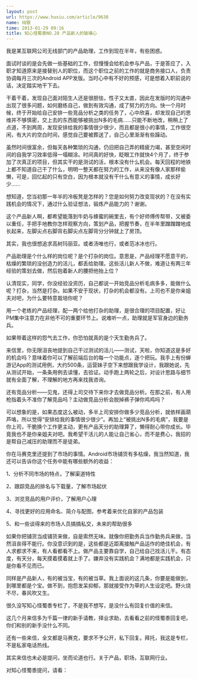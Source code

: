```yaml
---
layout: post
url: https://www.huxiu.com/article/9638
name: 纯银
time: 2013-01-29 09:16
title: 知心怪蜀黍NO.28 产品新人的玻璃心
---
```

我是某互联网公司无线部门的产品助理，工作到现在半年，有些困惑。

面试时谈的是会先做一些基础的工作，但慢慢会给机会参与产品，于是答应了，入职才知道原来是接替别人的职位，而这个职位之前的工作的就是商务接口人，负责协调每月三次的Android APP发版。当时心中有不好的预感，可是想着入职前说的话，决定踏实地干下去。

干着干着，发现自己面对陌生人还是很胆怯，性子又太直，因此在发版时的沟通中出现了很多问题，如何磨练自己，做到有效沟通，成了努力的方向。快一个月时候，终于开始给自己安排一些竞品分析之类的任务了，心中欣喜，却发现自己的思维并不够慎密，交上去的东西能够被挑出N多的毛病……只能不断地改，稍稍上了点道，不到两周，发现安排给我的事情很少很少，而且都是很小的事情，工作很空闲，有大片的空白时间，感觉自己要被葬送了，自己心里渐渐有些躁动。

虽然时间很富余，但每天各种繁琐的沟通，仍旧把自己弄的精疲力竭，甚至空闲时间的自我学习效率低得一塌糊涂。时间真的好快，眨眼工作就快4个月了，终于参加了次真正的项目，但其实干的是测试的活，根本没有什么机会。每天回程的地铁上都不知道自己干了什么，明明一整天都在努力的工作，从来没有像人家那样偷懒，可是，回忆起的只有空白，因为根本就没有干什么有意义的事情，成长好少……

想知道，您当初那一年半的冷板凳是怎样的？您是如何努力改变现状的？在没有实践机会的情况下，通过什么验证想法，锻炼产品能力的？谢谢。

这个产品新人啊，都希望能落到牛奶与蜂蜜的碗里去，有个好师傅传帮带，又被委以重任，手把手地教你怎样观察方向，策划产品，把握节奏，在半年里蹭蹭蹭地成长起来，左脚尖点右脚背右脚尖点左脚背分分钟就上了房顶。

其实，我也很想追求高树玛丽亚。或者汤唯也行，或者范冰冰也行。

产品助理是个什么样的岗位呢？是个打杂的岗位。意思是，产品经理不愿意干的，枯燥的繁琐的没创造力的活儿，都丢给助理。这些活儿新人不做，难道让有两三年经验的策划去做，然后抱着新人的腰把他抬上位？

认清现实，同学，你没经验没资历，自己都说一开始竞品分析毛病多多，能做什么呢？打杂，当然是打杂。如果不安于现状，打杂的机会都没有。上司也不是你亲姐夫对吧，为什么要特意栽培你呢？

用一个老练的产品经理，配一两个给他打杂的助理，是很合理的项目配置，好让PM集中注意力在非他不可的重要环节上。说难听一点，助理就是军官身边的勤务兵。

如果带着这样的怨气去工作，你恐怕就真的是个天生勤务兵了。

来信里，你无限沮丧地提到自己干过测试的活儿——测试，天啦，你知道这是多好的机会吗？意味着你可以了解前端后台的每一个功能点，逐个把玩。我手上有份蝉游记App的测试用例，大约500条，运营妹子空下来想跟我学设计，我跟她说，先从测试开始，一条条用例去读懂，去验证。动手跑上两轮之后，对设计思路与细节就有全面了解，不理解的地方再来找我咨询。

还有竞品分析——见鬼，还得上司交待下来你才去做竞品分析。在那之前，有人用枪指着头不准你了解竞品吗？主动做竞品分析会脱掉裤子弹你鸡鸡吗？

可以想象的是，如果态度这么被动，多半上司安排你做多少竞品分析，就依样画葫芦咯，所以觉得“安排给我的事情很少很少”。再加上“被挑出N多的毛病”，我要是你上司，干脆换个工作更主动，更有产品天分的助理算了，懒得耐心带你成长。毕竟我也不是你亲姐夫对吧。我希望干活儿的人能让自己省心，而不是费心，我招的是帮自己减压的助理而不是徒弟。

你在马赛克里还提到了市场的事情。Android市场铺货有多枯燥，我当然知道，我还可以告诉你这个任务中能有哪些额外的收益：

1、分析不同市场的特点，了解渠道特性

2、跟踪竞品的排名与下载量，了解市场起伏

3、浏览竞品的用户评价，了解用户心理

4、寻找更好的应用命名、简介与配图，参考着来优化自家的产品包装

5、和一些谈得来的市场人员搞搞私交，未来的帮助很多

如果你把铺货当成铺货来做，自是索然无味。就像你把勤务兵当作勤务兵来做，当然沮丧得不能行。你没意识到的是，这些都是近距离接触产品运作的绝佳机会，有人求都求不来，有人看都看不上。做产品主要靠自学，自己给自己找活儿干。有态度，有天分，每天摸着摸着就上手了。嫌弃没有实践机会？满地都是实践机会，只是你看不见而已。

同样是产品新人，有的被当宝，有的被当草。我上面说的这几条，你要是能做到，到哪里都是个宝。做不到，抱怨发呆抑郁，那就接受作为草的人生设定吧。野火烧不尽，春风吹又生。

很久没写知心怪蜀黍专栏了，不是我不想写，是没什么有回复价值的来信。

这几个月来信多为千篇一律的新手请教，择业求助，去看看之前的怪蜀黍回复吧，你们和别的新手没什么不同。

还有一些来信，全文都是马赛克，要求不予公开，私下回复。拜托，我这是专栏，不是私家电话热线。

其实来信也未必是提问，坐而论道也行。关于产品，职场，互联网行业。

对知心怪蜀黍提问，请看：

